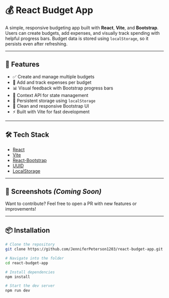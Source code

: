 # 💰 React Budget App

A simple, responsive budgeting app built with **React**, **Vite**, and **Bootstrap**. Users can create budgets, add expenses, and visually track spending with helpful progress bars. Budget data is stored using `localStorage`, so it persists even after refreshing.

---

## 🚀 Features

- ✅ Create and manage multiple budgets
- 💸 Add and track expenses per budget
- 📊 Visual feedback with Bootstrap progress bars
- 🧠 Context API for state management
- 💾 Persistent storage using `localStorage`
- 🎨 Clean and responsive Bootstrap UI
- ⚡ Built with Vite for fast development

---

## 🛠️ Tech Stack

- [React](https://reactjs.org/)
- [Vite](https://vitejs.dev/)
- [React-Bootstrap](https://react-bootstrap.github.io/)
- [UUID](https://www.npmjs.com/package/uuid)
- [LocalStorage](https://developer.mozilla.org/en-US/docs/Web/API/Window/localStorage)

---

## 📸 Screenshots *(Coming Soon)*

Want to contribute? Feel free to open a PR with new features or improvements!

---

## 📦 Installation

```bash
# Clone the repository
git clone https://github.com/JenniferPeterson1203/react-budget-app.git

# Navigate into the folder
cd react-budget-app

# Install dependencies
npm install

# Start the dev server
npm run dev
